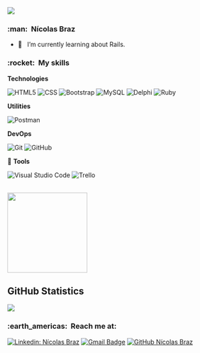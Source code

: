 
![](https://komarev.com/ghpvc/?username=nicolasbraz&color=006bed)

<h3> :man: &nbsp;Nícolas Braz </h3>

- 🌱 &nbsp; I’m currently learning about Rails.

<h3> :rocket: &nbsp;My skills </h3>

**Technologies**

  ![HTML5](https://img.shields.io/badge/-HTML5-333333?style=flat&logo=HTML5)
  ![CSS](https://img.shields.io/badge/-CSS-333333?style=flat&logo=CSS3&logoColor=1572B6)
  ![Bootstrap](https://img.shields.io/badge/-bootstrap-333333?style=flat&logo=bootstrap)
  ![MySQL](https://img.shields.io/badge/-MySQL-333333?style=flat&logo=mysql)
  ![Delphi](https://img.shields.io/badge/-Delphi-333333?style=flat&logo=Delphi)
  ![Ruby](https://img.shields.io/badge/-Ruby-333333?style=flat&logo=Ruby) 
  

**Utilities**

  ![Postman](https://img.shields.io/badge/-Postman-333333?style=flat&logo=postman)

**DevOps**

  ![Git](https://img.shields.io/badge/-Git-333333?style=flat&logo=git)
  ![GitHub](https://img.shields.io/badge/-GitHub-333333?style=flat&logo=github)

💼 **Tools**

  ![Visual Studio Code](https://img.shields.io/badge/-Visual%20Studio%20Code-333333?style=flat&logo=visual-studio-code&logoColor=007ACC)
  ![Trello](https://img.shields.io/badge/-Trello-333333?style=flat&logo=trello&logoColor=007ACC)

<br/>

<a href="https://github.com/nicolasbraz">
  <img height="180em" src="https://github-readme-stats.vercel.app/api?username=nicolasbraz&theme=dracula&show_icons=true" />
</a>

<br/>

## **GitHub Statistics**

<a href="https://github.com/Gurupreet">
  <img align="center" src="https://github-readme-stats.vercel.app/api/top-langs/?username=nicolasbraz&theme=dracula&hide_langs_below=1" />
</a>


<br/>

<h3> :earth_americas: &nbsp;Reach me at: </h3> 

[![Linkedin: Nícolas Braz](https://img.shields.io/badge/-Nícolasbraz-blue?style=flat-square&logo=Linkedin&logoColor=white&link=https://www.linkedin.com/in/n%C3%ADcolas-braz-4ba27837/)](https://www.linkedin.com/in/n%C3%ADcolas-braz-4ba27837/)
[![Gmail Badge](https://img.shields.io/badge/-nicolas.braz@gmail.com-006bed?style=flat-square&logo=Gmail&logoColor=white&link=mailto:nicolas.braz@gmail.com)](mailto:nicolas.braz@gmail.com)
[![GitHub Nícolas Braz](https://img.shields.io/github/followers/nicolasbraz?label=follow&style=social)](https://github.com/nicolasbraz)
